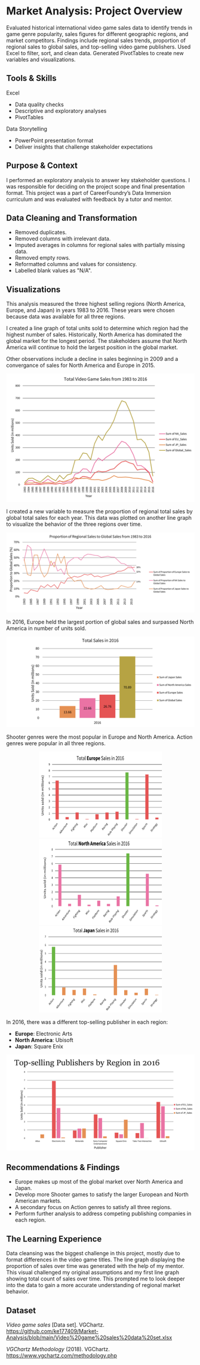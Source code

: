 # Market Analysis: Project Overview
Evaluated historical international video game sales data to identify trends in game genre popularity, sales figures for different geographic regions, and market competitors. Findings include regional sales trends, 
proportion of regional sales to global sales, and top-selling video game publishers. Used Excel to filter, sort, and clean data. Generated PivotTables to create new variables and visualizations.

## Tools & Skills
Excel
* Data quality checks
* Descriptive and exploratory analyses
* PivotTables
  
Data Storytelling
* PowerPoint presentation format
* Deliver insights that challenge stakeholder expectations

## Purpose & Context
I performed an exploratory analysis to answer key stakeholder questions. I was responsible for deciding on the project scope and final presentation format. This project was a part of 
CareerFoundry’s Data Immersion curriculum and was evaluated with feedback by a tutor and mentor.

## Data Cleaning and Transformation
* Removed duplicates.
* Removed columns with irrelevant data.
* Imputed averages in columns for regional sales with partially missing data.
* Removed empty rows.
* Reformatted columns and values for consistency.
* Labelled blank values as "N/A".

## Visualizations

This analysis measured the three highest selling regions (North America, Europe, and Japan) in years 1983 to 2016. These years were chosen because data was available for all three regions. 

I created a line graph of total units sold to determine which region had the highest number of sales. Historically, North America has dominated the global market for the longest period. The stakeholders assume 
that North America will continue to hold the largest position in the global market. 

Other observations include a decline in sales beginning in 2009 and a convergance of sales for North America and Europe in 2015.

<img src="images/Total_Sales.png"/>

I created a new variable to measure the proportion of regional total sales by global total sales for each year. This data was plotted on another line graph to visualize the behavior of the three regions over time. 

<img src="images/Proportion_Sales.png"/>

In 2016, Europe held the largest portion of global sales and surpassed North America in number of units sold.

<img src="images/Units_Sold_2016.png"/>

Shooter genres were the most popular in Europe and North America. Action genres were popular in all three regions.
<p align="center">
<img src="images/Europe_Sales.png" width=330, height=230> 
<img src="images/North_America_Sales.png"width=330, height=230>  
<img src="images/Japan_Sales.png"width=330, height=230>
</p>

In 2016, there was a different top-selling publisher in each region:
* **Europe**: Electronic Arts
* **North America**: Ubisoft
* **Japan**: Square Enix

<img src="images/Top_Publishers.png"/>

## Recommendations & Findings
* Europe makes up most of the global market over North America and Japan.
* Develop more Shooter games to satisfy the larger European and North American markets.
* A secondary focus on Action genres to satisfy all three regions.
* Perform further analysis to address competing publishing companies in each region.

## The Learning Experience
Data cleansing was the biggest challenge in this project, mostly due to format differences in the video game titles. The line graph displaying the proportion of sales over time was generated with the help of my mentor. This visual challenged my original assumptions and my first line graph showing total count of sales 
over time. This prompted me to look deeper into the data to gain a more accurate understanding of regional market behavior.

## Dataset
*Video game sales* [Data set]. VGChartz. https://github.com/ke177409/Market-Analysis/blob/main/Video%20game%20sales%20data%20set.xlsx

*VGChartz Methodology* (2018). VGChartz. https://www.vgchartz.com/methodology.php
